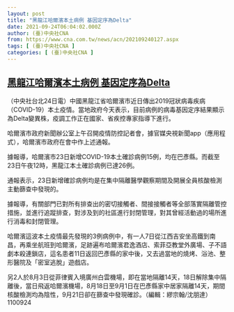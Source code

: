 ```yaml
---
layout: post
title: "黑龍江哈爾濱本土病例 基因定序為Delta"
date: 2021-09-24T06:04:02.000Z
author: (臺)中央社CNA
from: https://www.cna.com.tw/news/acn/202109240127.aspx
tags: [ (臺)中央社CNA ]
categories: [ (臺)中央社CNA ]
---
```

<!--1632463442000-->
[黑龍江哈爾濱本土病例 基因定序為Delta](https://www.cna.com.tw/news/acn/202109240127.aspx)
------

<div>
<div></div><div class="paragraph"><p>（中央社台北24日電）中國黑龍江省哈爾濱市近日傳出2019冠狀病毒疾病（COVID-19）本土疫情。當地政府今天表示，目前病例的病毒基因定序結果顯示為Delta變異株，疫調工作正在國家、省疾控專家指導下進行。</p><p>哈爾濱市政府新聞辦公室上午召開疫情防控記者會，據官媒央視新聞app（應用程式），哈爾濱市政府在會中作上述通報。</p><p>據報導，哈爾濱市23日新增COVID-19本土確診病例15例，均在巴彥縣。而截至23日午夜12時，黑龍江本土確診病例已達26例。</p><p>通報表示，23日新增確診病例均是在集中隔離醫學觀察期間及開展全員核酸檢測主動篩查中發現的。</p><p>據報導，有關部門已對所有排查出的密切接觸者、間接接觸者等全部落實隔離管控措施，並進行追蹤排查，對涉及到的社區進行封閉管理，對其曾經活動過的場所進行消毒和封閉管理。</p><p>哈爾濱這波本土疫情最先發現的3例病例中，有一人7日從江西吉安坐高鐵到南昌，再乘坐航班到哈爾濱，足跡遍布哈爾濱君逸酒店、索菲亞教堂外廣場、子不語劇本殺連鎖店，這名患者11日返回巴彥縣的家中後，又去過當地的燒烤、浴池、整形醫院及「密室逃脫」遊戲店。</p><p>另2人於8月3日從菲律賓入境廣州白雲機場，即在當地隔離14天，18日解除集中隔離後，當日飛返哈爾濱機場，8月18日至9月1日在巴彥縣家中居家隔離14天，期間核酸檢測均為陰性，9月21日卻在篩查中發現確診。（編輯：繆宗翰/沈朋達）1100924</p></div>
</div>
